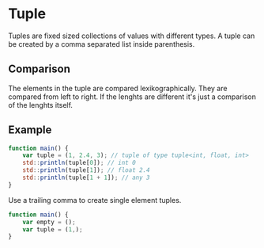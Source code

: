 # Tuple 

Tuples are fixed sized collections of values with different types. 
A tuple can be created by a comma separated list inside parenthesis.

## Comparison

The elements in the tuple are compared lexikographically. They are compared from left to right. If the lenghts are different it's just a comparison of the lenghts itself.

## Example
```js
function main() {
	var tuple = (1, 2.4, 3); // tuple of type tuple<int, float, int>
	std::println(tuple[0]); // int 0 
	std::println(tuple[1]); // float 2.4
	std::println(tuple[1 + 1]); // any 3
}
```

Use a trailing comma to create single element tuples. 

```js
function main() {
	var empty = (); 
	var tuple = (1,); 
}
```